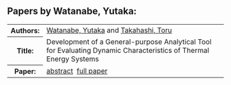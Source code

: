 <h2>Papers by Watanabe, Yutaka:</h2>
<!-- Begin papers -->
<table>
<tr><th>Authors:</th><td>
<a href="../authors/author_255.html">Watanabe, Yutaka</a> and 
<a href="../authors/author_233.html">Takahashi, Toru</a>
</td></tr>
<tr><th>Title:  </th><td>Development of a General-purpose Analytical Tool for Evaluating Dynamic Characteristics of Thermal Energy Systems</td></tr>
<tr><th>Paper:  </th><td><a href="../abstracts/Modelica2019abstractP05.pdf">abstract</a>&nbsp;&nbsp;<a href="../papers/Modelica2019paperP05.pdf">full paper</a></td></tr>
</table>
<br>
<!-- End papers -->